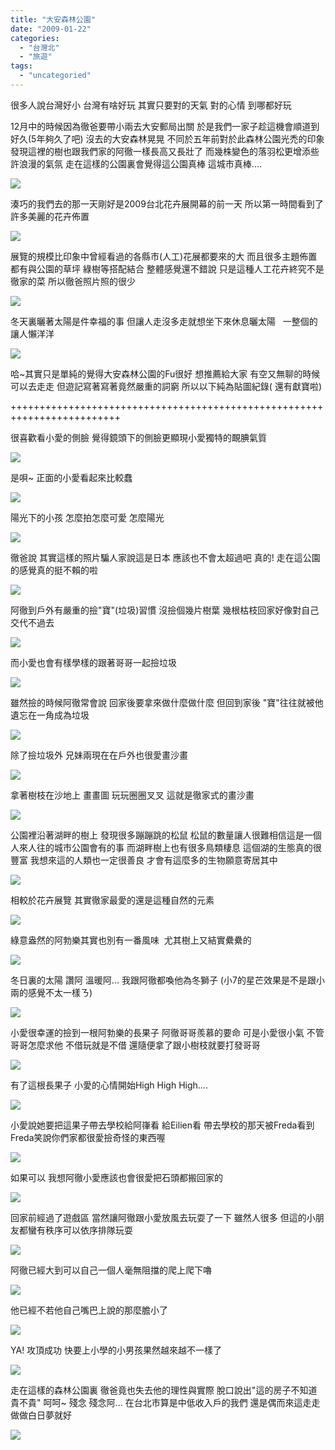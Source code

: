 ```yaml
---
title: "大安森林公園"
date: "2009-01-22"
categories: 
  - "台灣北"
  - "旅遊"
tags: 
  - "uncategoried"
---
```


很多人說台灣好小 台灣有啥好玩 其實只要對的天氣 對的心情 到哪都好玩

12月中的時候因為徹爸要帶小兩去大安郵局出關 於是我們一家子趁這機會順道到好久(5年夠久了吧) 沒去的大安森林晃晃 不同於五年前對於此森林公園光禿的印象 發現這裡的樹也跟我們家的阿徹一樣長高又長壯了 而幾株變色的落羽松更增添些許浪漫的氣氛 走在這樣的公園裏會覺得這公園真棒 這城市真棒....

![](images/3169739200_0b2c2358ed.jpg)

湊巧的我們去的那一天剛好是2009台北花卉展開幕的前一天 所以第一時間看到了許多美麗的花卉佈置

![](images/3169738860_345f165f32.jpg)

展覽的規模比印象中曾經看過的各縣市(人工)花展都要來的大 而且很多主題佈置都有與公園的草坪 綠樹等搭配結合 整體感覺還不錯說 只是這種人工花卉終究不是徹家的菜 所以徹爸照片照的很少

![](images/3168909591_db9b01103a.jpg)

冬天裏曬著太陽是件幸福的事 但讓人走沒多走就想坐下來休息曬太陽   一整個的讓人懶洋洋

![](images/3168908719_2596da3e4e.jpg)

哈~其實只是單純的覺得大安森林公園的Fu很好 想推薦給大家 有空又無聊的時候可以去走走 但遊記寫著寫著竟然嚴重的詞窮 所以以下純為貼圖紀錄( 還有獻寶啦)

+++++++++++++++++++++++++++++++++++++++++++++++++++++++++++++++++++++++++

很喜歡看小愛的側臉 覺得鏡頭下的側臉更顯現小愛獨特的靦腆氣質

![](images/3168908379_6788a92677.jpg)

是唄~ 正面的小愛看起來比較蠢

![](images/3168908211_33cdc1f6aa.jpg)

陽光下的小孩 怎麼拍怎麼可愛 怎麼陽光

![](images/3169737520_1bccb82828.jpg)

徹爸說 其實這樣的照片騙人家說這是日本 應該也不會太超過吧 真的! 走在這公園的感覺真的挺不賴的啦

![](images/3169737162_183d837833.jpg)

阿徹到戶外有嚴重的撿"寶"(垃圾)習慣 沒撿個幾片樹葉 幾根枯枝回家好像對自己交代不過去

![](images/3168907151_e16ab17bf6.jpg)

而小愛也會有樣學樣的跟著哥哥一起撿垃圾

![](images/3169736456_063b6caeab.jpg)

雖然撿的時候阿徹常會說 回家後要拿來做什麼做什麼 但回到家後 "寶"往往就被他遺忘在一角成為垃圾

![](images/3168906209_e0a8387f5f.jpg)

除了撿垃圾外 兄妹兩現在在戶外也很愛畫沙畫

![](images/3168905817_a9bf0e56bb.jpg)

拿著樹枝在沙地上 畫畫圖 玩玩圈圈叉叉 這就是徹家式的畫沙畫

![](images/3169735350_d40f5571b0.jpg)

公園裡沿著湖畔的樹上 發現很多蹦蹦跳的松鼠 松鼠的數量讓人很難相信這是一個人來人往的城市公園會有的事 而湖畔樹上也有很多鳥類棲息 這個湖的生態真的很豐富 我想來這的人類也一定很善良 才會有這麼多的生物願意寄居其中

![](images/3169735192_c1202b2baf.jpg)

相較於花卉展覽 其實徹家最愛的還是這種自然的元素

![](images/3169734916_be1b1c0242.jpg)

綠意盎然的阿勃樂其實也別有一番風味  尤其樹上又結實纍纍的

![](images/3168905067_7b12cfe991.jpg)

冬日裏的太陽 讚阿 溫暖阿... 我跟阿徹都喚他為冬獅子 (小7的星芒效果是不是跟小兩的感覺不太一樣ㄋ)

![](images/3168904885_73b579343f.jpg)

小愛很幸運的撿到一根阿勃樂的長果子 阿徹哥哥羨慕的要命 可是小愛很小氣 不管哥哥怎麼求他 不借玩就是不借 還隨便拿了跟小樹枝就要打發哥哥

![](images/3169734250_b31df88392.jpg)

有了這根長果子 小愛的心情開始High High High....

![](images/3169733930_88c282c055.jpg)

小愛說她要把這果子帶去學校給阿嵂看 給Eilien看 帶去學校的那天被Freda看到 Freda笑說你們家都很愛撿奇怪的東西喔

![](images/3168903903_036a8272ea.jpg)

如果可以 我想阿徹小愛應該也會很愛把石頭都搬回家的

![](images/3169732000_8fd8987e7c.jpg)

回家前經過了遊戲區 當然讓阿徹跟小愛放風去玩耍了一下 雖然人很多 但這的小朋友都蠻有秩序可以依序排隊玩耍

![](images/3168902311_55b7fd91dc.jpg)

阿徹已經大到可以自己一個人毫無阻擋的爬上爬下嚕

![](images/3168902137_3e26621d41.jpg)

他已經不若他自己嘴巴上說的那麼膽小了

![](images/3169731460_90bd2b7d2f.jpg)

YA! 攻頂成功 快要上小學的小男孩果然越來越不一樣了

![](images/3169731206_78b81bf7fa.jpg)

走在這樣的森林公園裏 徹爸竟也失去他的理性與實際 脫口說出"這的房子不知道貴不貴" 呵呵~ 殘念 殘念阿... 在台北市算是中低收入戶的我們 還是偶而來這走走 做做白日夢就好

![](images/3168901595_74637711fb.jpg)
